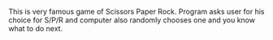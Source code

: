 This is very famous game of Scissors Paper Rock. Program asks user for his choice for S/P/R and 
computer also randomly chooses one and you know what to do next. 
